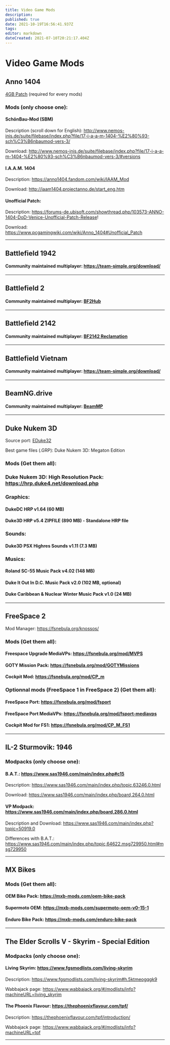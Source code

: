 ```yaml
---
title: Video Game Mods
description: 
published: true
date: 2021-10-19T16:56:41.937Z
tags: 
editor: markdown
dateCreated: 2021-07-10T20:21:17.404Z
---
```


# Video Game Mods


## Anno 1404

[4GB Patch](https://www.pcgamingwiki.com/wiki/Anno_1404#4GB_patch) (required for every mods)


### Mods (only choose one):


#### SchönBau-Mod (SBM)

Description (scroll down for English): http://www.nemos-inis.de/suite/filebase/index.php?file/17-i-a-a-m-1404-%E2%80%93-sch%C3%B6nbaumod-vers-3/ 

Download: http://www.nemos-inis.de/suite/filebase/index.php?file/17-i-a-a-m-1404-%E2%80%93-sch%C3%B6nbaumod-vers-3/#versions


#### I.A.A.M. 1404

Description: https://anno1404.fandom.com/wiki/IAAM_Mod

Download: http://iaam1404.projectanno.de/start_eng.htm


#### Unofficial Patch:

Description: https://forums-de.ubisoft.com/showthread.php/103573-ANNO-1404-DoD-Venice-Unofficial-Patch-Release!

Download: https://www.pcgamingwiki.com/wiki/Anno_1404#Unofficial_Patch


---


## Battlefield 1942


#### Community maintained multiplayer: https://team-simple.org/download/


---


## Battlefield 2


#### Community maintained multiplayer: [BF2Hub](https://www.bf2hub.com/home/)


---


## Battlefield 2142


#### Community maintained multiplayer: [BF2142 Reclamation](https://battlefield2142.co/)


---


## Battlefield Vietnam


#### Community maintained multiplayer: https://team-simple.org/download/


---


## BeamNG.drive

#### Community maintained multiplayer: [BeamMP](https://beammp.com/)


---


## Duke Nukem 3D

Source port: [EDuke32](https://eduke32.com/)

Best game files (.GRP): Duke Nukem 3D: Megaton Edition


### Mods (Get them all):


### Duke Nukem 3D: High Resolution Pack: https://hrp.duke4.net/download.php


### Graphics:

#### DukeDC HRP v1.64 (60 MB)

#### Duke3D HRP v5.4 ZIPFILE (890 MB) - Standalone HRP file


### Sounds:

#### Duke3D PSX Highres Sounds v1.11 (7.3 MB)


### Musics:

#### Roland SC-55 Music Pack v4.02 (148 MB)

#### Duke It Out In D.C. Music Pack v2.0 (102 MB, optional)

#### Duke Caribbean & Nuclear Winter Music Pack v1.0 (24 MB)


---


## FreeSpace 2

Mod Manager: https://fsnebula.org/knossos/


### Mods (Get them all):


#### Freespace Upgrade MediaVPs: https://fsnebula.org/mod/MVPS

#### GOTY Mission Pack: https://fsnebula.org/mod/GOTYMissions

#### Cockpit Mod: https://fsnebula.org/mod/CP_m


### Optionnal mods (FreeSpace 1 in FreeSpace 2) (Get them all):

#### FreeSpace Port: https://fsnebula.org/mod/fsport

#### FreeSpace Port MediaVPs: https://fsnebula.org/mod/fsport-mediavps

#### Cockpit Mod for FS1: https://fsnebula.org/mod/CP_M_FS1

---

## IL-2 Sturmovik: 1946


### Modpacks (only choose one):


#### B.A.T.: https://www.sas1946.com/main/index.php#c15

Description: https://www.sas1946.com/main/index.php/topic,63246.0.html

Download: https://www.sas1946.com/main/index.php/board,264.0.html


#### VP Modpack: https://www.sas1946.com/main/index.php/board,286.0.html

Description and Download: https://www.sas1946.com/main/index.php?topic=50919.0

Differences with B.A.T.: https://www.sas1946.com/main/index.php/topic,64622.msg729950.html#msg729950

---

## MX Bikes

### Mods (Get them all):

#### OEM Bike Pack: https://mxb-mods.com/oem-bike-pack

#### Supermoto OEM: https://mxb-mods.com/supermoto-oem-v0-15-1

#### Enduro Bike Pack: https://mxb-mods.com/enduro-bike-pack

---

## The Elder Scrolls V - Skyrim - Special Edition


### Modpacks (only choose one):


#### Living Skyrim: https://www.fgsmodlists.com/living-skyrim

Description: https://www.fgsmodlists.com/living-skyrim#h.5ktmeogqgk9

Wabbajack page: https://www.wabbajack.org/#/modlists/info?machineURL=living_skyrim


#### The Phoenix Flavour: https://thephoenixflavour.com/tpf/

Description: https://thephoenixflavour.com/tpf/introduction/

Wabbajack page: https://www.wabbajack.org/#/modlists/info?machineURL=tpf


---